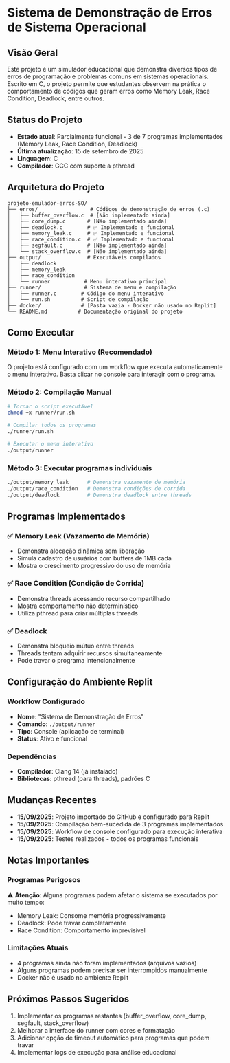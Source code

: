 # Sistema de Demonstração de Erros de Sistema Operacional

## Visão Geral
Este projeto é um simulador educacional que demonstra diversos tipos de erros de programação e problemas comuns em sistemas operacionais. Escrito em C, o projeto permite que estudantes observem na prática o comportamento de códigos que geram erros como Memory Leak, Race Condition, Deadlock, entre outros.

## Status do Projeto
- **Estado atual**: Parcialmente funcional - 3 de 7 programas implementados (Memory Leak, Race Condition, Deadlock)
- **Última atualização**: 15 de setembro de 2025
- **Linguagem**: C
- **Compilador**: GCC com suporte a pthread

## Arquitetura do Projeto
```
projeto-emulador-erros-SO/
├── erros/                 # Códigos de demonstração de erros (.c)
│   ├── buffer_overflow.c  # [Não implementado ainda]
│   ├── core_dump.c       # [Não implementado ainda]
│   ├── deadlock.c        # ✅ Implementado e funcional
│   ├── memory_leak.c     # ✅ Implementado e funcional  
│   ├── race_condition.c  # ✅ Implementado e funcional
│   ├── segfault.c        # [Não implementado ainda]
│   └── stack_overflow.c  # [Não implementado ainda]
├── output/               # Executáveis compilados
│   ├── deadlock
│   ├── memory_leak
│   ├── race_condition
│   └── runner           # Menu interativo principal
├── runner/              # Sistema de menu e compilação
│   ├── runner.c        # Código do menu interativo
│   └── run.sh          # Script de compilação
├── docker/             # [Pasta vazia - Docker não usado no Replit]
└── README.md          # Documentação original do projeto
```

## Como Executar

### Método 1: Menu Interativo (Recomendado)
O projeto está configurado com um workflow que executa automaticamente o menu interativo. Basta clicar no console para interagir com o programa.

### Método 2: Compilação Manual
```bash
# Tornar o script executável
chmod +x runner/run.sh

# Compilar todos os programas
./runner/run.sh

# Executar o menu interativo
./output/runner
```

### Método 3: Executar programas individuais
```bash
./output/memory_leak      # Demonstra vazamento de memória
./output/race_condition   # Demonstra condições de corrida
./output/deadlock         # Demonstra deadlock entre threads
```

## Programas Implementados

### ✅ Memory Leak (Vazamento de Memória)
- Demonstra alocação dinâmica sem liberação
- Simula cadastro de usuários com buffers de 1MB cada
- Mostra o crescimento progressivo do uso de memória

### ✅ Race Condition (Condição de Corrida)  
- Demonstra threads acessando recurso compartilhado
- Mostra comportamento não determinístico
- Utiliza pthread para criar múltiplas threads

### ✅ Deadlock
- Demonstra bloqueio mútuo entre threads
- Threads tentam adquirir recursos simultaneamente
- Pode travar o programa intencionalmente

## Configuração do Ambiente Replit

### Workflow Configurado
- **Nome**: "Sistema de Demonstração de Erros"
- **Comando**: `./output/runner`
- **Tipo**: Console (aplicação de terminal)
- **Status**: Ativo e funcional

### Dependências
- **Compilador**: Clang 14 (já instalado)
- **Bibliotecas**: pthread (para threads), padrões C

## Mudanças Recentes
- **15/09/2025**: Projeto importado do GitHub e configurado para Replit
- **15/09/2025**: Compilação bem-sucedida de 3 programas implementados
- **15/09/2025**: Workflow de console configurado para execução interativa
- **15/09/2025**: Testes realizados - todos os programas funcionais

## Notas Importantes

### Programas Perigosos
⚠️ **Atenção**: Alguns programas podem afetar o sistema se executados por muito tempo:
- Memory Leak: Consome memória progressivamente
- Deadlock: Pode travar completamente
- Race Condition: Comportamento imprevisível

### Limitações Atuais
- 4 programas ainda não foram implementados (arquivos vazios)
- Alguns programas podem precisar ser interrompidos manualmente
- Docker não é usado no ambiente Replit

## Próximos Passos Sugeridos
1. Implementar os programas restantes (buffer_overflow, core_dump, segfault, stack_overflow)
2. Melhorar a interface do runner com cores e formatação
3. Adicionar opção de timeout automático para programas que podem travar
4. Implementar logs de execução para análise educacional